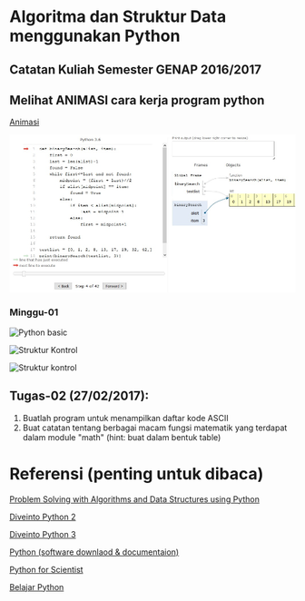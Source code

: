 # Algoritma dan Struktur Data menggunakan Python

## Catatan Kuliah Semester GENAP 2016/2017


## Melihat ANIMASI cara kerja program python

[Animasi](https://handaga.github.io)

![contoh tampilan animasi](img/animasi.jpg)

### Minggu-01

![Python basic](https://github.com/handaga/Algoritma-dan-Struktur-Data-Python/blob/master/img/bana-class-01.jpg)

![Struktur Kontrol](https://github.com/handaga/Algoritma-dan-Struktur-Data-Python/blob/master/img/IMG_20170306_144043.jpg)

![Struktur kontrol](https://github.com/handaga/Algoritma-dan-Struktur-Data-Python/blob/master/img/struktur-kontrol.jpg)

## Tugas-02 (27/02/2017): 
	
1. Buatlah program untuk menampilkan daftar kode ASCII
2. Buat catatan tentang berbagai macam fungsi matematik yang terdapat dalam module "math" (hint: buat dalam bentuk table)


# Referensi (penting untuk dibaca)

[Problem Solving with Algorithms and Data Structures using Python](http://interactivepython.org/runestone/static/pythonds/index.html) 

[Diveinto Python 2](http://www.diveintopython.net/toc/index.html)

[Diveinto Python 3](http://www.diveintopython3.net) 

[Python (software downlaod & documentaion) ](http://www.python.org)

[Python for Scientist](https://bana.web.id/python)

[Belajar Python](https://www.tutorialspoint.com)
